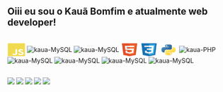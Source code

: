 ## Oiii eu sou o Kauã Bomfim e atualmente web developer!

<div style="display: inline_block"><br>
  <img align="center" alt="kaua-Js" height="30" width="40" src="https://raw.githubusercontent.com/devicons/devicon/master/icons/javascript/javascript-plain.svg">
  <img align="center" alt="kaua-MySQL" height="30" width="40" src="https://cdn.jsdelivr.net/gh/devicons/devicon/icons/typescript/typescript-original.svg" />
  <img align="center" alt="kaua-MySQL" height="30" width="40" src="https://cdn.jsdelivr.net/gh/devicons/devicon/icons/nodejs/nodejs-original.svg" />
  <img align="center" alt="kaua-HTML" height="30" width="40" src="https://raw.githubusercontent.com/devicons/devicon/master/icons/html5/html5-original.svg">
  <img align="center" alt="kaua-CSS" height="30" width="40" src="https://raw.githubusercontent.com/devicons/devicon/master/icons/css3/css3-original.svg">
  <img align="center" alt="kaua-Python" height="30" width="40" src="https://raw.githubusercontent.com/devicons/devicon/master/icons/python/python-original.svg">
  <img align="center" alt="kaua-PHP" height="30" width="40" src="https://cdn.jsdelivr.net/gh/devicons/devicon/icons/php/php-original.svg" />
  <img align="center" alt="kaua-MySQL" height="30" width="40" src="https://cdn.jsdelivr.net/gh/devicons/devicon/icons/mysql/mysql-original.svg" />
  <img align="center" alt="kaua-MySQL" height="30" width="40" src="https://cdn.jsdelivr.net/gh/devicons/devicon/icons/postgresql/postgresql-original.svg" />
  <img align="center" alt="kaua-MySQL" height="30" width="40" src="https://cdn.jsdelivr.net/gh/devicons/devicon/icons/react/react-original.svg" />
  <img align="center" alt="kaua-MySQL" height="30" width="40" src="https://cdn.jsdelivr.net/gh/devicons/devicon/icons/bootstrap/bootstrap-original.svg" />
</div>
  
  ##
 
<div> 
  <a href="https://www.youtube.com/@Moitaofc" target="_blank"><img src="https://img.shields.io/badge/YouTube-FF0000?style=for-the-badge&logo=youtube&logoColor=white" target="_blank"></a>
  <a href="https://instagram.com/kauabomfim__" target="_blank"><img src="https://img.shields.io/badge/-Instagram-%23E4405F?style=for-the-badge&logo=instagram&logoColor=white" target="_blank"></a>
 	<a href="https://www.twitch.tv/moita_ofc" target="_blank"><img src="https://img.shields.io/badge/Twitch-9146FF?style=for-the-badge&logo=twitch&logoColor=white" target="_blank"></a>
  <a href = "mailto:kauabomfim002@gmail.com"><img src="https://img.shields.io/badge/-Gmail-%23333?style=for-the-badge&logo=gmail&logoColor=white" target="_blank"></a>
  <a href="https://br.linkedin.com/in/kau%C3%A3-bomfim-407746275?trk=people-guest_people_search-card" target="_blank"><img src="https://img.shields.io/badge/-LinkedIn-%230077B5?style=for-the-badge&logo=linkedin&logoColor=white" target="_blank"></a> 
  
</div>
